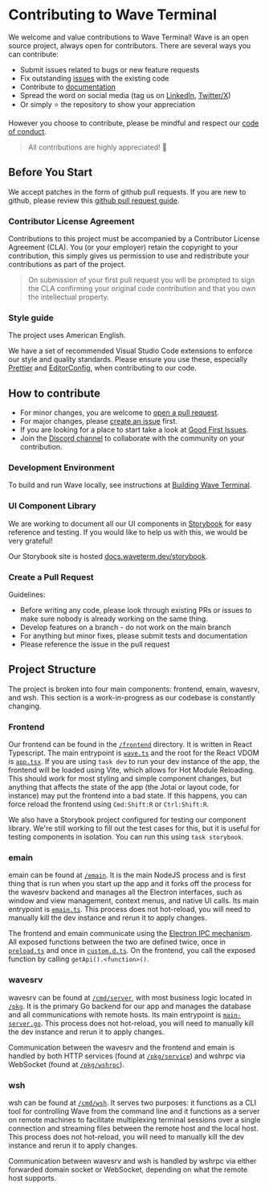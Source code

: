 # Contributing to Wave Terminal

We welcome and value contributions to Wave Terminal! Wave is an open source project, always open for contributors. There are several ways you can contribute:

- Submit issues related to bugs or new feature requests
- Fix outstanding [issues](https://github.com/wavetermdev/waveterm/issues) with the existing code
- Contribute to [documentation](./docs)
- Spread the word on social media (tag us on [LinkedIn](https://www.linkedin.com/company/wavetermdev), [Twitter/X](https://x.com/wavetermdev))
- Or simply ⭐️ the repository to show your appreciation

However you choose to contribute, please be mindful and respect our [code of conduct](./CODE_OF_CONDUCT.md).

> All contributions are highly appreciated! 🥰

## Before You Start

We accept patches in the form of github pull requests. If you are new to github, please review this [github pull request guide](https://docs.github.com/en/pull-requests/collaborating-with-pull-requests/proposing-changes-to-your-work-with-pull-requests/about-pull-requests).

### Contributor License Agreement

Contributions to this project must be accompanied by a Contributor License Agreement (CLA). You (or your employer) retain the copyright to your contribution, this simply gives us permission to use and redistribute your contributions as part of the project.

> On submission of your first pull request you will be prompted to sign the CLA confirming your original code contribution and that you own the intellectual property.

### Style guide

The project uses American English.

We have a set of recommended Visual Studio Code extensions to enforce our style and quality standards. Please ensure you use these, especially [Prettier](https://prettier.io) and [EditorConfig](https://editorconfig.org), when contributing to our code.

## How to contribute

- For minor changes, you are welcome to [open a pull request](https://github.com/wavetermdev/waveterm/pulls).
- For major changes, please [create an issue](https://github.com/wavetermdev/waveterm/issues/new) first.
- If you are looking for a place to start take a look at [Good First Issues](https://github.com/wavetermdev/waveterm/issues?q=is:issue%20state:open%20label:%22good%20first%20issue%22).
- Join the [Discord channel](https://discord.gg/XfvZ334gwU) to collaborate with the community on your contribution.

### Development Environment

To build and run Wave locally, see instructions at [Building Wave Terminal](./BUILD.md).

### UI Component Library

We are working to document all our UI components in [Storybook](https://storybook.js.org/docs) for easy reference and testing. If you would like to help us with this, we would be very grateful!

Our Storybook site is hosted [docs.waveterm.dev/storybook](https://docs.waveterm.dev/storybook).

### Create a Pull Request

Guidelines:

- Before writing any code, please look through existing PRs or issues to make sure nobody is already working on the same thing.
- Develop features on a branch - do not work on the main branch
- For anything but minor fixes, please submit tests and documentation
- Please reference the issue in the pull request

## Project Structure

The project is broken into four main components: frontend, emain, wavesrv, and wsh. This section is a work-in-progress as our codebase is constantly changing.

### Frontend

Our frontend can be found in the [`/frontend`](./frontend/) directory. It is written in React Typescript. The main entrypoint is [`wave.ts`](./frontend/wave.ts) and the root for the React VDOM is [`app.tsx`](./frontend/app/app.tsx). If you are using `task dev` to run your dev instance of the app, the frontend will be loaded using Vite, which allows for Hot Module Reloading. This should work for most styling and simple component changes, but anything that affects the state of the app (the Jotai or layout code, for instance) may put the frontend into a bad state. If this happens, you can force reload the frontend using `Cmd:Shift:R` or `Ctrl:Shift:R`.

We also have a Storybook project configured for testing our component library. We're still working to fill out the test cases for this, but it is useful for testing components in isolation. You can run this using `task storybook`.

### emain

emain can be found at [`/emain`](./emain/). It is the main NodeJS process and is first thing that is run when you start up the app and it forks off the process for the wavesrv backend and manages all the Electron interfaces, such as window and view management, context menus, and native UI calls. Its main entrypoint is [`emain.ts`](./emain/emain.ts). This process does not hot-reload, you will need to manually kill the dev instance and rerun it to apply changes.

The frontend and emain communicate using the [Electron IPC mechanism](https://www.electronjs.org/docs/latest/tutorial/ipc). All exposed functions between the two are defined twice, once in [`preload.ts`](./emain/preload.ts) and once in [`custom.d.ts`](./frontend/types/custom.d.ts). On the frontend, you call the exposed function by calling `getApi().<function>()`.

### wavesrv

wavesrv can be found at [`/cmd/server`](./cmd/server), with most business logic located in [`/pkg`](./pkg/). It is the primary Go backend for our app and manages the database and all communications with remote hosts. Its main entrypoint is [`main-server.go`](./cmd/server/main-server.go). This process does not hot-reload, you will need to manually kill the dev instance and rerun it to apply changes.

Communication between the wavesrv and the frontend and emain is handled by both HTTP services (found at [`/pkg/service`](./pkg/service/)) and wshrpc via WebSocket (found at [`/pkg/wshrpc`](./pkg/wshrpc/)).

### wsh

wsh can be found at [`/cmd/wsh`](./cmd/wsh/). It serves two purposes: it functions as a CLI tool for controlling Wave from the command line and it functions as a server on remote machines to facilitate multiplexing terminal sessions over a single connection and streaming files between the remote host and the local host. This process does not hot-reload, you will need to manually kill the dev instance and rerun it to apply changes.

Communication between wavesrv and wsh is handled by wshrpc via either forwarded domain socket or WebSocket, depending on what the remote host supports.
